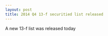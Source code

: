```yaml
---
layout: post
title: 2014 Q4 13-f securitied list released
---
```

A new 13-f list was released today

    